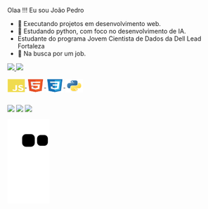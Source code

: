  Olaa !!! Eu sou João Pedro

- 🔭 Executando projetos em desenvolvimento web. 
- 🌱 Estudando python, com foco no desenvolvimento de IA.
-  Estudante do programa Jovem Cientista de Dados da Dell Lead Fortaleza
- 🤔 Na busca por um job.
 
<div style= "display: inline_block">
  <a href="https://github.com/JpLimags">
  <img alingn="center" height="165em" src="https://github-readme-stats.vercel.app/api?username=JpLimags&show_icons=true&theme=dark&include_all_commits=true&count_private=true"/>
  <img alingn="center" height="165em"src="https://github-readme-stats.vercel.app/api/top-langs/?username=JpLimags&layout=compact&langs_count=7&theme=dark"/>
</div>
  
<div style="display: inline_block"><br>
  <img align="center" alt="Jp-Js" height="30" width="40" src="https://raw.githubusercontent.com/devicons/devicon/master/icons/javascript/javascript-plain.svg">
  <img align="center" alt="Jp-HTML" height="30" width="40" src="https://raw.githubusercontent.com/devicons/devicon/master/icons/html5/html5-original.svg">
  <img align="center" alt="Jp-CSS" height="30" width="40" src="https://raw.githubusercontent.com/devicons/devicon/master/icons/css3/css3-original.svg">
  <img align="center" alt="Jp-Python" height="30" width="40" src="https://raw.githubusercontent.com/devicons/devicon/master/icons/python/python-original.svg">
  
##
  
<div> 
  <a href="https://www.instagram.com/jp.limag/" target="_blank"><img src="https://img.shields.io/badge/-Instagram-%23E4405F?style=for-the-badge&logo=instagram&logoColor=white" target="_blank"></a> 
    <a href = "mailto: jplimags.fortal@gmail.com"><img src="https://img.shields.io/badge/Gmail-D14836?style=for-the-badge&logo=gmail&logoColor=white" target="_blank"></a>
  <a href="https://www.linkedin.com/in/jplimag/" target="_blank"><img src="https://img.shields.io/badge/-LinkedIn-%230077B5?style=for-the-badge&logo=linkedin&logoColor=white" target="_blank"></a> 
  
  ![Snake animation](https://github.com/JpLimags/JpLimags/blob/output/github-contribution-grid-snake.svg)
  
 </div>  
